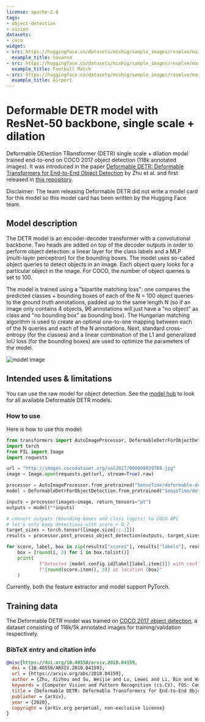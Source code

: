 ```yaml
---
license: apache-2.0
tags:
- object-detection
- vision
datasets:
- coco
widget:
- src: https://huggingface.co/datasets/mishig/sample_images/resolve/main/savanna.jpg
  example_title: Savanna
- src: https://huggingface.co/datasets/mishig/sample_images/resolve/main/football-match.jpg
  example_title: Football Match
- src: https://huggingface.co/datasets/mishig/sample_images/resolve/main/airport.jpg
  example_title: Airport
---
```


# Deformable DETR model with ResNet-50 backbone, single scale + dilation

Deformable DEtection TRansformer (DETR) single scale + dilation model trained end-to-end on COCO 2017 object detection (118k annotated images). It was introduced in the paper [Deformable DETR: Deformable Transformers for End-to-End Object Detection](https://arxiv.org/abs/2010.04159) by Zhu et al. and first released in [this repository](https://github.com/fundamentalvision/Deformable-DETR). 

Disclaimer: The team releasing Deformable DETR did not write a model card for this model so this model card has been written by the Hugging Face team.

## Model description

The DETR model is an encoder-decoder transformer with a convolutional backbone. Two heads are added on top of the decoder outputs in order to perform object detection: a linear layer for the class labels and a MLP (multi-layer perceptron) for the bounding boxes. The model uses so-called object queries to detect objects in an image. Each object query looks for a particular object in the image. For COCO, the number of object queries is set to 100. 

The model is trained using a "bipartite matching loss": one compares the predicted classes + bounding boxes of each of the N = 100 object queries to the ground truth annotations, padded up to the same length N (so if an image only contains 4 objects, 96 annotations will just have a "no object" as class and "no bounding box" as bounding box). The Hungarian matching algorithm is used to create an optimal one-to-one mapping between each of the N queries and each of the N annotations. Next, standard cross-entropy (for the classes) and a linear combination of the L1 and generalized IoU loss (for the bounding boxes) are used to optimize the parameters of the model.

![model image](https://huggingface.co/datasets/huggingface/documentation-images/resolve/main/deformable_detr_architecture.png)

## Intended uses & limitations

You can use the raw model for object detection. See the [model hub](https://huggingface.co/models?search=sensetime/deformable-detr) to look for all available Deformable DETR models.

### How to use

Here is how to use this model:

```python
from transformers import AutoImageProcessor, DeformableDetrForObjectDetection
import torch
from PIL import Image
import requests

url = "http://images.cocodataset.org/val2017/000000039769.jpg"
image = Image.open(requests.get(url, stream=True).raw)

processor = AutoImageProcessor.from_pretrained("SenseTime/deformable-detr-single-scale-dc5")
model = DeformableDetrForObjectDetection.from_pretrained("SenseTime/deformable-detr-single-scale-dc5")

inputs = processor(images=image, return_tensors="pt")
outputs = model(**inputs)

# convert outputs (bounding boxes and class logits) to COCO API
# let's only keep detections with score > 0.7
target_sizes = torch.tensor([image.size[::-1]])
results = processor.post_process_object_detection(outputs, target_sizes=target_sizes, threshold=0.7)[0]

for score, label, box in zip(results["scores"], results["labels"], results["boxes"]):
    box = [round(i, 2) for i in box.tolist()]
    print(
            f"Detected {model.config.id2label[label.item()]} with confidence "
            f"{round(score.item(), 3)} at location {box}"
    )
```

Currently, both the feature extractor and model support PyTorch. 

## Training data

The Deformable DETR model was trained on [COCO 2017 object detection](https://cocodataset.org/#download), a dataset consisting of 118k/5k annotated images for training/validation respectively. 

### BibTeX entry and citation info

```bibtex
@misc{https://doi.org/10.48550/arxiv.2010.04159,
  doi = {10.48550/ARXIV.2010.04159},
  url = {https://arxiv.org/abs/2010.04159}, 
  author = {Zhu, Xizhou and Su, Weijie and Lu, Lewei and Li, Bin and Wang, Xiaogang and Dai, Jifeng},
  keywords = {Computer Vision and Pattern Recognition (cs.CV), FOS: Computer and information sciences, FOS: Computer and information sciences},
  title = {Deformable DETR: Deformable Transformers for End-to-End Object Detection},
  publisher = {arXiv},
  year = {2020},
  copyright = {arXiv.org perpetual, non-exclusive license}
}
```